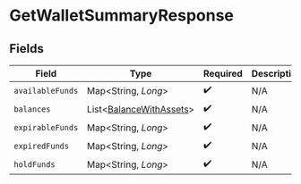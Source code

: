 # GetWalletSummaryResponse


## Fields

| Field                                                               | Type                                                                | Required                                                            | Description                                                         |
| ------------------------------------------------------------------- | ------------------------------------------------------------------- | ------------------------------------------------------------------- | ------------------------------------------------------------------- |
| `availableFunds`                                                    | Map<String, *Long*>                                                 | :heavy_check_mark:                                                  | N/A                                                                 |
| `balances`                                                          | List<[BalanceWithAssets](../../models/shared/BalanceWithAssets.md)> | :heavy_check_mark:                                                  | N/A                                                                 |
| `expirableFunds`                                                    | Map<String, *Long*>                                                 | :heavy_check_mark:                                                  | N/A                                                                 |
| `expiredFunds`                                                      | Map<String, *Long*>                                                 | :heavy_check_mark:                                                  | N/A                                                                 |
| `holdFunds`                                                         | Map<String, *Long*>                                                 | :heavy_check_mark:                                                  | N/A                                                                 |